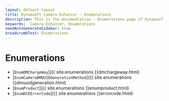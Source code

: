 ```yaml
---
layout: default-layout
title: Dynamsoft Camera Enhancer - Enumerations
description: This is the documentation - Enumerations page of Dynamsoft Camera Enhancer.
keywords:  Camera Enhancer, Enumerations
needAutoGenerateSidebar: true
breadcrumbText: Enumerations
---
```

# Enumerations

- [`EnumDMChargeWay`]({{ site.enumerations }}dmchargeway.html)
- [`EnumCameraDMUUIDGenerationMethod`]({{ site.enumerations }}dmuuidgeneration.html)
- [`EnumProduct`]({{ site.enumerations }}enumproduct.html)
- [`EnumDCEErrorCode`]({{ site.enumerations }}errorcode.html)
